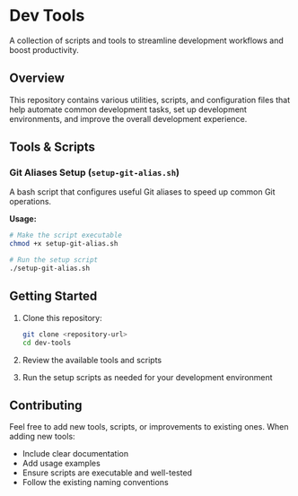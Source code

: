 # Dev Tools

A collection of scripts and tools to streamline development workflows and boost productivity.

## Overview

This repository contains various utilities, scripts, and configuration files that help automate common development tasks, set up development environments, and improve the overall development experience.

## Tools & Scripts

### Git Aliases Setup (`setup-git-alias.sh`)

A bash script that configures useful Git aliases to speed up common Git operations.

**Usage:**
```bash
# Make the script executable
chmod +x setup-git-alias.sh

# Run the setup script
./setup-git-alias.sh
```

## Getting Started

1. Clone this repository:
   ```bash
   git clone <repository-url>
   cd dev-tools
   ```

2. Review the available tools and scripts

3. Run the setup scripts as needed for your development environment

## Contributing

Feel free to add new tools, scripts, or improvements to existing ones. When adding new tools:

- Include clear documentation
- Add usage examples
- Ensure scripts are executable and well-tested
- Follow the existing naming conventions
